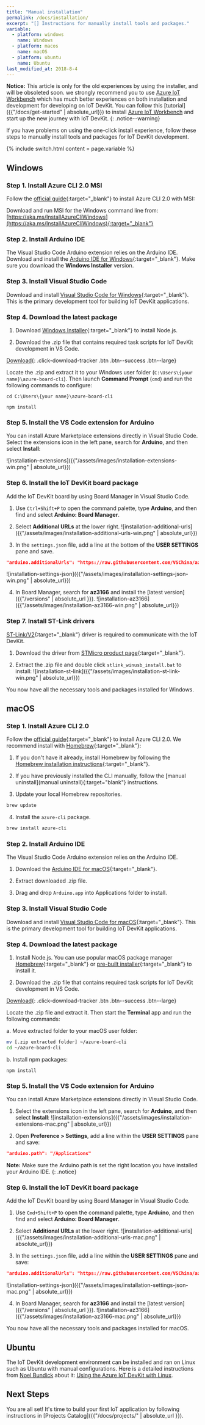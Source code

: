 ```yaml
---
title: "Manual installation"
permalink: /docs/installation/
excerpt: "[] Instructions for manually install tools and packages."
variable:
  - platform: windows
    name: Windows
  - platform: macos
    name: macOS
  - platform: ubuntu
    name: Ubuntu
last_modified_at: 2018-8-4
---
```


**Notice:** This article is only for the old experiences by using the installer, and will be obsoleted soon.
we strongly recommend you to use [Azure IoT Workbench](https://aka.ms/iot-workbench) which has much better experiences on both installation and development for developing on IoT DevKit.
You can follow this [tutorial]({{"/docs/get-started" | absolute_url}}) to install [Azure IoT Workbench](https://aka.ms/iot-workbench) and start up the new journey with IoT DevKit. 
{: .notice--warning}

If you have problems on using the one-click install experience, follow these  steps to manually install tools and packages for IoT DevKit development. 

{% include switch.html content = page.variable %}

## Windows

### Step 1. Install Azure CLI 2.0 MSI

Follow the [official guide](https://docs.microsoft.com/en-us/cli/azure/install-azure-cli#windows){:target="_blank"} to install Azure CLI 2.0 with MSI:

Download and run MSI for the Windows command line from: [https://aka.ms/InstallAzureCliWindows](https://aka.ms/InstallAzureCliWindows){:target="_blank"}

### Step 2. Install Arduino IDE

The Visual Studio Code Arduino extension relies on the Arduino IDE. Download and install the [Arduino IDE for Windows](https://www.arduino.cc/en/Main/Software){:target="_blank"}. Make sure you download the **Windows Installer** version.

### Step 3. Install Visual Studio Code

Download and install [Visual Studio Code for Windows](https://code.visualstudio.com/){:target="_blank"}. This is the primary development tool for building IoT DevKit applications.

### Step 4. Download the latest package

1. Download [Windows Installer](https://nodejs.org/en/download/){:target="_blank"} to install Node.js.

2. Download the .zip file that contains required task scripts for IoT DevKit development in VS Code.

  [<i class='fa fa-download'></i> Download](https://aka.ms/devkit/prod/installpackage/tasks/latest){: .click-download-tracker .btn .btn--success .btn--large}

  Locate the .zip and extract it to your Windows user folder (`C:\Users\{your name}\azure-board-cli`). Then launch **Command Prompt** (`cmd`) and run the following commands to configure:

  ```
  cd C:\Users\{your name}\azure-board-cli

  npm install
  ```

### Step 5. Install the VS Code extension for Arduino

You can install Azure Marketplace extensions directly in Visual Studio Code. Select the extensions icon in the left pane, search for **Arduino**, and then select **Install**:

![installation-extensions]({{"/assets/images/installation-extensions-win.png" | absolute_url}})

### Step 6. Install the IoT DevKit board package

Add the IoT DevKit board by using Board Manager in Visual Studio Code.

1. Use `Ctrl+Shift+P` to open the command palette, type **Arduino**, and then find and select **Arduino: Board Manager**.

2. Select **Additional URLs** at the lower right.
 ![installation-additional-urls]({{"/assets/images/installation-additional-urls-win.png" | absolute_url}})

3. In the `settings.json` file, add a line at the bottom of the **USER SETTINGS** pane and save.
 ```json
 "arduino.additionalUrls": "https://raw.githubusercontent.com/VSChina/azureiotdevkit_tools/master/package_azureboard_index.json"
 ```
 ![installation-settings-json]({{"/assets/images/installation-settings-json-win.png" | absolute_url}})

4. In Board Manager, search for **az3166** and install the [latest version]({{"/versions" | absolute_url }}).
 ![installation-az3166]({{"/assets/images/installation-az3166-win.png" | absolute_url}})

### Step 7. Install ST-Link drivers

[ST-Link/V2](http://www.st.com/en/development-tools/st-link-v2.html){:target="_blank"} driver is required to communicate with the IoT DevKit. 

1. Download the driver from [STMicro product page](http://www.st.com/en/embedded-software/stsw-link009.html){:target="_blank"}.

2. Extract the .zip file and double click `stlink_winusb_install.bat` to install:
 ![installation-st-link]({{"/assets/images/installation-st-link-win.png" | absolute_url}})

You now have all the necessary tools and packages installed for Windows.

## macOS

### Step 1. Install Azure CLI 2.0

Follow the [official guide](https://docs.microsoft.com/en-us/cli/azure/install-azure-cli#macos){:target="_blank"} to install Azure CLI 2.0. We recommend install with [Homebrew](https://brew.sh/){:target="_blank"}:

1. If you don't have it already, install Homebrew by following the [Homebrew installation instructions](https://docs.brew.sh/Installation.html){:target="_blank"}.

2. If you have previously installed the CLI manually, follow the [manual uninstall](manual uninstall){:target="blank"} instructions.

3. Update your local Homebrew repositories.
  ```bash
  brew update
  ```

4. Install the `azure-cli` package.
  ```bash
  brew install azure-cli
  ```

### Step 2. Install Arduino IDE

The Visual Studio Code Arduino extension relies on the Arduino IDE.

1. Download the [Arduino IDE for macOS](https://www.arduino.cc/en/Main/Software){:target="_blank"}.

2. Extract downloaded .zip file.

3. Drag and drop `Arduino.app` into Applications folder to install.

### Step 3. Install Visual Studio Code

Download and install [Visual Studio Code for macOS](https://code.visualstudio.com/){:target="_blank"}. This is the primary development tool for building IoT DevKit applications.

### Step 4. Download the latest package

1. Install Node.js. You can use popular macOS package manager [Homebrew](https://brew.sh/){:target="_blank"} or [pre-built installer](https://nodejs.org/en/download/){:target="_blank"} to install it.

2. Download the .zip file that contains required task scripts for IoT DevKit development in VS Code.

  [<i class='fa fa-download'></i> Download](https://aka.ms/devkit/prod/installpackage/mac/latest){: .click-download-tracker .btn .btn--success .btn--large}

  Locate the .zip file and extract it. Then start the **Terminal** app and run the following commands:

  a. Move extracted folder to your macOS user folder:
  ```bash
  mv [.zip extracted folder] ~/azure-board-cli
  cd ~/azure-board-cli
  ```

  b. Install npm packages:
  ```
  npm install
  ```

### Step 5. Install the VS Code extension for Arduino

You can install Azure Marketplace extensions directly in Visual Studio Code.

1. Select the extensions icon in the left pane, search for **Arduino**, and then select **Install**:
    ![installation-extensions]({{"/assets/images/installation-extensions-mac.png" | absolute_url}})

2. Open **Preference > Settings**, add a line within the **USER SETTINGS** pane and save:
  ```json
  "arduino.path": "/Applications"
  ```

  **Note:** Make sure the Arduino path is set the right location you have installed your Arduino IDE.
  {: .notice}

### Step 6. Install the IoT DevKit board package

Add the IoT DevKit board by using Board Manager in Visual Studio Code.

1. Use `Cmd+Shift+P` to open the command palette, type **Arduino**, and then find and select **Arduino: Board Manager**.

2. Select **Additional URLs** at the lower right.
 ![installation-additional-urls]({{"/assets/images/installation-additional-urls-mac.png" | absolute_url}})

3. In the `settings.json` file, add a line within the **USER SETTINGS** pane and save:
 ```json
 "arduino.additionalUrls": "https://raw.githubusercontent.com/VSChina/azureiotdevkit_tools/master/package_azureboard_index.json"
 ```
 ![installation-settings-json]({{"/assets/images/installation-settings-json-mac.png" | absolute_url}})

4. In Board Manager, search for **az3166** and install the [latest version]({{"/versions" | absolute_url }}).
 ![installation-az3166]({{"/assets/images/installation-az3166-mac.png" | absolute_url}})

You now have all the necessary tools and packages installed for macOS.

## Ubuntu

The IoT DevKit development environment can be installed and ran on Linux such as Ubuntu with manual configurations. Here is a detailed instructions from [Noel Bundick](https://twitter.com/acanthamoeba) about it: [Using the Azure IoT DevKit with Linux](https://www.noelbundick.com/2018/01/28/Using-the-Azure-IoT-DevKit-with-Linux/).

## Next Steps

You are all set! It's time to build your first IoT application by following instructions in [Projects Catalog]({{"/docs/projects/" | absolute_url }}).
